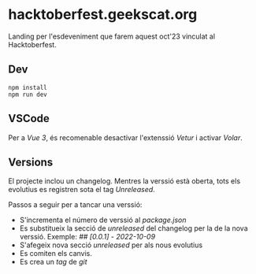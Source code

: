 # hacktoberfest.geekscat.org

Landing per l'esdeveniment que farem aquest oct'23 vinculat al Hacktoberfest.

## Dev

```
npm install
npm run dev
```

## VSCode

Per a _Vue 3_, és recomenable desactivar l'extenssió _Vetur_ i activar _Volar_.

## Versions

El projecte inclou un changelog. Mentres la verssió està oberta, tots els evolutius es registren sota el tag _Unreleased_.

Passos a seguir per a tancar una verssió:

- S'incrementa el número de verssió al _package.json_
- Es substitueix la secció de _unreleased_ del changelog per la de la nova verssió. Exemple: _## [0.0.1] - 2022-10-09_
- S'afegeix nova secció _unreleased_ per als nous evolutius
- Es comiten els canvis.
- Es crea un _tag_ de _git_
